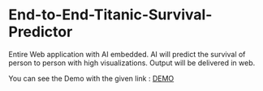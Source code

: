 # End-to-End-Titanic-Survival-Predictor

Entire Web application with AI embedded. AI will predict the survival of person to person with high visualizations. Output will be delivered in web. 

You can see the Demo with the given link : <a href = "https://www.linkedin.com/posts/santosh-saxena_entire-web-application-with-ai-embedded-activity-6839102017189814272-BOtJ">DEMO</a>
